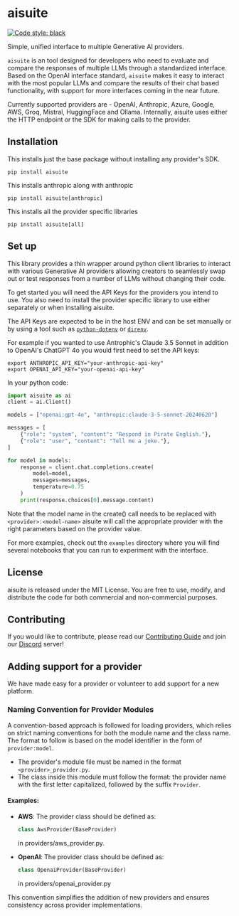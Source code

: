 # aisuite

[![Code style: black](https://img.shields.io/badge/code%20style-black-000000.svg)](https://github.com/psf/black)

Simple, unified interface to multiple Generative AI providers.

`aisuite` is an tool designed for developers who need to evaluate and compare the responses of
multiple LLMs through a standardized interface. Based on the OpenAI interface standard, `aisuite`
makes it easy to interact with the most popular LLMs and compare the results of their chat based
functionality, with support for more interfaces coming in the near future.

Currently supported providers are -
OpenAI, Anthropic, Azure, Google, AWS, Groq, Mistral, HuggingFace and Ollama.
Internally, aisuite uses either the HTTP endpoint or the SDK for making calls to the provider.

## Installation

This installs just the base package without installing any provider's SDK.

```shell
pip install aisuite
```

This installs anthropic along with anthropic
```shell
pip install aisuite[anthropic]
```

This installs all the provider specific libraries
```shell
pip install aisuite[all]
```

## Set up

This library provides a thin wrapper around python client libraries to interact with
various Generative AI providers allowing creators to seamlessly swap out or test responses
from a number of LLMs without changing their code.

To get started you will need the API Keys for the providers you intend to use. You also need to
install the provider specific library to use either separately or when installing aisuite.

The API Keys are expected to be in the host ENV and can be set manually or by using a tool such
as [`python-dotenv`](https://pypi.org/project/python-dotenv/) or [`direnv`](https://direnv.net/).

For example if you wanted to use Antrophic's Claude 3.5 Sonnet in addition to OpenAI's ChatGPT 4o
you would first need to set the API keys:

```shell
export ANTHROPIC_API_KEY="your-anthropic-api-key"
export OPENAI_API_KEY="your-openai-api-key"
```

In your python code:

```python
import aisuite as ai
client = ai.Client()

models = ["openai:gpt-4o", "anthropic:claude-3-5-sonnet-20240620"]

messages = [
    {"role": "system", "content": "Respond in Pirate English."},
    {"role": "user", "content": "Tell me a joke."},
]

for model in models:
    response = client.chat.completions.create(
        model=model,
        messages=messages,
        temperature=0.75
    )
    print(response.choices[0].message.content)

```
Note that the model name in the create() call needs to be replaced with `<provider>:<model-name>`
aisuite will call the appropriate provider with the right parameters based on the provider value.

For more examples, check out the `examples` directory where you will find several
notebooks that you can run to experiment with the interface.

## License

aisuite is released under the MIT License. You are free to use, modify, and distribute
the code for both commercial and non-commercial purposes.

## Contributing

If you would like to contribute, please read our [Contributing Guide](CONTRIBUTING.md) and join our [Discord](https://discord.gg/T6Nvn8ExSb) server!

## Adding support for a provider
We have made easy for a provider or volunteer to add support for a new platform.
### Naming Convention for Provider Modules

A convention-based approach is followed for loading providers, which relies on strict naming conventions for both the module name and the class name. The format to follow is based on the model identifier in the form of `provider:model`.

- The provider's module file must be named in the format `<provider>_provider.py`.
- The class inside this module must follow the format: the provider name with the first letter capitalized, followed by the suffix `Provider`.

#### Examples:

- **AWS**:
  The provider class should be defined as:
  ```python
  class AwsProvider(BaseProvider)
  ```
  in providers/aws_provider.py.
  
- **OpenAI**:
  The provider class should be defined as:
  ```python
  class OpenaiProvider(BaseProvider)
  ```
  in providers/openai_provider.py

This convention simplifies the addition of new providers and ensures consistency across provider implementations.
